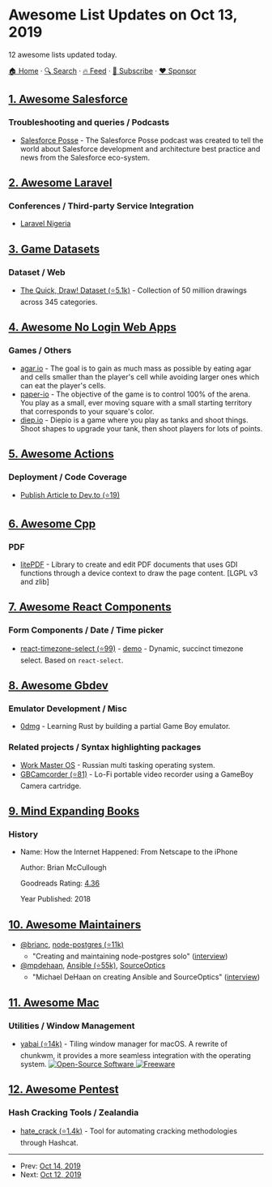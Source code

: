 # Awesome List Updates on Oct 13, 2019

12 awesome lists updated today.

[🏠 Home](/README.md) · [🔍 Search](https://www.trackawesomelist.com/search/) · [🔥 Feed](https://www.trackawesomelist.com/rss.xml) · [📮 Subscribe](https://trackawesomelist.us17.list-manage.com/subscribe?u=d2f0117aa829c83a63ec63c2f&id=36a103854c) · [❤️  Sponsor](https://github.com/sponsors/theowenyoung)



## [1. Awesome Salesforce](/content/mailtoharshit/awesome-salesforce/README.md)

### Troubleshooting and queries / Podcasts

*   [Salesforce Posse](https://salesforceposse.com) - The Salesforce Posse podcast was created to tell the world about Salesforce development and architecture best practice and news from the Salesforce eco-system.

## [2. Awesome Laravel](/content/chiraggude/awesome-laravel/README.md)

### Conferences / Third-party Service Integration

*   [Laravel Nigeria](https://laravelnigeria.com)

## [3. Game Datasets](/content/leomaurodesenv/game-datasets/README.md)

### Dataset / Web

*   [The Quick, Draw! Dataset (⭐5.1k)](https://github.com/googlecreativelab/quickdraw-dataset) - Collection of 50 million drawings across 345 categories.

## [4. Awesome No Login Web Apps](/content/aviaryan/awesome-no-login-web-apps/README.md)

### Games / Others

*   [agar.io](https://agar.io/) - The goal is to gain as much mass as possible by eating agar and cells smaller than the player's cell while avoiding larger ones which can eat the player's cells.
*   [paper-io](http://paper-io.com) - The objective of the game is to control 100% of the arena. You play as a small, ever moving square with a small starting territory that corresponds to your square's color.
*   [diep.io](https://diep.io/) - Diepio is a game where you play as tanks and shoot things. Shoot shapes to upgrade your tank, then shoot players for lots of points.

## [5. Awesome Actions](/content/sdras/awesome-actions/README.md)

### Deployment / Code Coverage

*   [Publish Article to Dev.to (⭐19)](https://github.com/tylerauerbeck/publish-to-dev.to-action)

## [6. Awesome Cpp](/content/fffaraz/awesome-cpp/README.md)

### PDF

*   [litePDF](https://litepdf.sourceforge.io) - Library to create and edit PDF documents that uses GDI functions through a device context to draw the page content. \[LGPL v3 and zlib]

## [7. Awesome React Components](/content/brillout/awesome-react-components/README.md)

### Form Components / Date / Time picker

*   [react-timezone-select (⭐99)](https://github.com/ndom91/react-timezone-select) - [demo](https://ndom91.github.io/react-timezone-select/) - Dynamic, succinct timezone select. Based on `react-select`.

## [8. Awesome Gbdev](/content/gbdev/awesome-gbdev/README.md)

### Emulator Development / Misc

*   [0dmg](https://jeremybanks.github.io/0dmg/2018/05/23/getting-started.html) - Learning Rust by building a partial Game Boy emulator.

### Related projects / Syntax highlighting packages

*   [Work Master OS](https://translate.google.com/translate?hl=\&sl=ru\&tl=en\&u=https%3A%2F%2Fweb.archive.org%2Fweb%2F20081226145726%2Fhttp%3A%2F%2Fworkmaster.ru%2Findex.php%3Fp%3D8\&sandbox=1) - Russian multi tasking operating system.
*   [GBCamcorder (⭐81)](https://github.com/furrtek/GBCamcorder) - Lo-Fi portable video recorder using a GameBoy Camera cartridge.

## [9. Mind Expanding Books](/content/hackerkid/Mind-Expanding-Books/README.md)

### History

- Name: How the Internet Happened: From Netscape to the iPhone

  Author: Brian McCullough

  Goodreads Rating: [4.36](https://www.goodreads.com/en/book/show/38212134-how-the-internet-happened)

  Year Published: 2018



## [10. Awesome Maintainers](/content/nayafia/awesome-maintainers/README.md)

*   [@brianc](https://github.com/brianc), [node-postgres (⭐11k)](https://github.com/brianc/node-postgres)
    *   "Creating and maintaining node-postgres solo" ([interview](https://sourcesort.com/interview/brian-carlson-on-creating-and-maintaing-node-pg-solo))
*   [@mpdehaan](https://github.com/mpdehaan), [Ansible (⭐55k)](https://github.com/ansible/ansible), [SourceOptics](https://bitbucket.org/laserllama/sourceoptics/src/master/)
    *   "Michael DeHaan on creating Ansible and SourceOptics" ([interview](https://www.sourcesort.com/interview/michael-dehaan-on-creating-ansible-and-sourceoptics))

## [11. Awesome Mac](/content/jaywcjlove/awesome-mac/README.md)

### Utilities / Window Management

*   [yabai (⭐14k)](https://github.com/koekeishiya/yabai) - Tiling window manager for macOS. A rewrite of chunkwm, it provides a more seamless integration with the operating system. [![Open-Source Software](https://jaywcjlove.github.io/sb/ico/min-oss.svg "Open Source Software") ![Freeware](https://jaywcjlove.github.io/sb/ico/min-free.svg "Freeware")](https://github.com/koekeishiya/yabai/wiki)

## [12. Awesome Pentest](/content/enaqx/awesome-pentest/README.md)

### Hash Cracking Tools / Zealandia

*   [hate\_crack (⭐1.4k)](https://github.com/trustedsec/hate_crack) - Tool for automating cracking methodologies through Hashcat.

---

- Prev: [Oct 14, 2019](/content/2019/10/14/README.md)
- Next: [Oct 12, 2019](/content/2019/10/12/README.md)